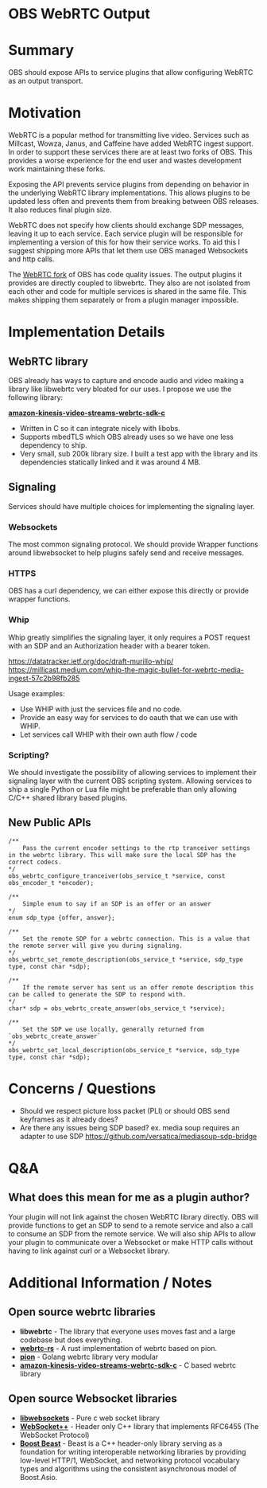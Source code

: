 # OBS WebRTC Output


# Summary

OBS should expose APIs to service plugins that allow configuring WebRTC as an output transport.

# Motivation

WebRTC is a popular method for transmitting live video. Services such as Millcast, Wowza, Janus, and Caffeine have added WebRTC ingest support. In order to support these services there are at least two forks of OBS. This provides a worse experience for the end user and wastes development work maintaining these forks.

Exposing the API prevents service plugins from depending on behavior in the underlying WebRTC library implementations. This allows plugins to be updated less often and prevents them from breaking between OBS releases. It also reduces final plugin size.

WebRTC does not specify how clients should exchange SDP messages, leaving it up to each service. Each service plugin will be responsible for implementing a version of this for how their service works. To aid this I suggest shipping more APIs that let them use OBS managed Websockets and http calls.

The [WebRTC fork](https://github.com/CoSMoSoftware/OBS-studio-webrtc) of OBS has code quality issues. The output plugins it provides are directly coupled to libwebrtc. They also are not isolated from each other and code for multiple services is shared in the same file. This makes shipping them separately or from a plugin manager impossible.

# Implementation Details

## WebRTC library

OBS already has ways to capture and encode audio and video making a library like libwebrtc very bloated for our uses. I propose we use the following library: 

**[amazon-kinesis-video-streams-webrtc-sdk-c](https://github.com/awslabs/amazon-kinesis-video-streams-webrtc-sdk-c)**

* Written in C so it can integrate nicely with libobs.
* Supports mbedTLS which OBS already uses so we have one less dependency to ship.
* Very small, sub 200k library size. I built a test app with the library and its dependencies statically linked and it was around 4 MB.

## Signaling

Services should have multiple choices for implementing the signaling layer.

### Websockets
The most common signaling protocol. We should provide Wrapper functions around libwebsocket to help plugins safely send and receive messages.

### HTTPS
OBS has a curl dependency, we can either expose this directly or provide wrapper functions.

### Whip
Whip greatly simplifies the signaling layer, it only requires a POST request with an SDP and an Authorization header with a bearer token.

<https://datatracker.ietf.org/doc/draft-murillo-whip/>
<https://millicast.medium.com/whip-the-magic-bullet-for-webrtc-media-ingest-57c2b98fb285>

Usage examples:
* Use WHIP with just the services file and no code. 
* Provide an easy way for services to do oauth that we can use with WHIP.
* Let services call WHIP with their own auth flow / code

### Scripting?
We should investigate the possibility of allowing services to implement their signaling layer with the current OBS scripting system. Allowing services to ship a single Python or Lua file might be preferable than only allowing C/C++ shared library based plugins.

## New Public APIs

```
/**
	Pass the current encoder settings to the rtp tranceiver settings in the webrtc library. This will make sure the local SDP has the correct codecs.
*/
obs_webrtc_configure_tranceiver(obs_service_t *service, const obs_encoder_t *encoder);

/**
	Simple enum to say if an SDP is an offer or an answer
*/
enum sdp_type {offer, answer};

/**
	Set the remote SDP for a webrtc connection. This is a value that the remote server will give you during signaling.
*/
obs_webrtc_set_remote_description(obs_service_t *service, sdp_type type, const char *sdp);

/**
	If the remote server has sent us an offer remote description this can be called to generate the SDP to respond with.
*/
char* sdp = obs_webrtc_create_answer(obs_service_t *service);

/**
	Set the SDP we use locally, generally returned from `obs_webrtc_create_answer`
*/
obs_webrtc_set_local_description(obs_service_t *service, sdp_type type, const char *sdp);
```

# Concerns / Questions
* Should we respect picture loss packet (PLI) or should OBS send keyframes as it already does?
* Are there any issues being SDP based? ex. media soup requires an adapter to use SDP <https://github.com/versatica/mediasoup-sdp-bridge>

# Q&A

## What does this mean for me as a plugin author?
Your plugin will not link against the chosen WebRTC library directly. OBS will provide functions to get an SDP to send to a remote service and also a call to consume an SDP from the remote service. We will also ship APIs to allow your plugin to communicate over a Websocket or make HTTP calls without having to link against curl or a Websocket library.

# Additional Information / Notes

## Open source webrtc libraries
* **libwebrtc** - The library that everyone uses moves fast and a large codebase but does everything.
* **[webrtc-rs](https://github.com/webrtc-rs/webrtc)** - A rust implementation of webrtc based on pion.
* **[pion](https://github.com/pion/webrtc)** - Golang webrtc library very modular
* **[amazon-kinesis-video-streams-webrtc-sdk-c](https://github.com/awslabs/amazon-kinesis-video-streams-webrtc-sdk-c)** - C based webrtc library

## Open source Websocket libraries

* **[libwebsockets](https://libwebsockets.org)** - Pure c web socket library
* **[WebSocket++](https://www.zaphoyd.com/projects/websocketpp/)** - Header only C++ library that implements RFC6455 (The WebSocket Protocol) 
* **[Boost Beast](https://www.boost.org/doc/libs/1_76_0/libs/beast/doc/html/beast/using_websocket.html)** - Beast is a C++ header-only library serving as a foundation for writing interoperable networking libraries by providing low-level HTTP/1, WebSocket, and networking protocol vocabulary types and algorithms using the consistent asynchronous model of Boost.Asio.


